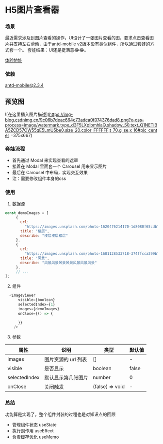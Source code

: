 # H5图片查看器
### 场景
最近需求涉及到图片查看的操作，UI设计了一张图片查看的图，要求点击查看图片并支持左右滑动，由于antd-mobile v2版本没有类似组件，所以通过套娃的方式套一个。
            套娃结果：UI还是挺满意😂😂。

[体验地址](https://codesandbox.io/s/tu-pian-cha-kan-qi-1jfw8)

### 依赖
antd-mobile@2.3.4
## 预览图
![在这里插入图片描述](https://img-blog.csdnimg.cn/9c06b7deac664c73adca0f074376dad8.png?x-oss-process=image/watermark,type_d3F5LXplbmhlaQ,shadow_50,text_Q1NETiBA5ZCD57OW55qE5LmU5be0,size_20,color_FFFFFF,t_70,g_se,x_16#pic_center =375x667)


### 套娃流程
 - 首先通过 Modal 来实现查看的遮罩 
 - 接着在 Modal 里面套一个 Carousel 用来显示图片
 - 最后在 Carousel 中布局，实现交互效果
 - 注：需要修改组件本身的css
	
### 使用
 1. 数据源
 ```javascript
const demoImages = [
	  {
	    url:
	      "https://images.unsplash.com/photo-1620476214170-1d8080f65cdb?ixid=MnwxMjA3fDB8MHxwaG90by1wYWdlfHx8fGVufDB8fHx8&ixlib=rb-1.2.1&auto=format&fit=crop&w=3150&q=80",
	    title: "楼层",
	    describe: "楼层楼层楼层"
	  },
	  {
	    url:
	      "https://images.unsplash.com/photo-1601128533718-374ffcca299b?ixid=MnwxMjA3fDB8MHxwaG90by1wYWdlfHx8fGVufDB8fHx8&ixlib=rb-1.2.1&auto=format&fit=crop&w=3128&q=80",
	    title: "风景",
	    describe: "风景风景风景风景风景风景风景"
	  },
      // ...
];
```

 2. 组件
  ```javascript
	<ImageViewer
        visible={boolean}
        selectedIndex={1}
        images={demoImages}
        onClose={() => {
         
        }}
      />
```




3. 参数
 
| 属性 | 说明 | 类型|默认值|
|--|--|--|--|
|  images|图片资源的 url 列表  |[]|-|
|  visible|是否显示  |boolean|false|
|  selectedIndex|默认显示第几张图片  |number|0|
|  onClose|关闭触发  |(false) => void|-|

### 总结
功能算是实现了，整个组件封装的过程也是对知识点的回顾
- 管理组件状态 useState
- 执行副作用 useEffect
- 负责缓存优化 useMemo











